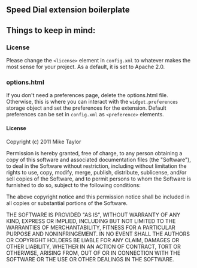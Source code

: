 ## Speed Dial extension boilerplate

## Things to keep in mind:

### License

Please change the `<license>` element in `config.xml` to whatever makes the most sense for your project. As a default, it is set to Apache 2.0.
  
### options.html

If you don't need a preferences page, delete the options.html file. Otherwise, this is where you can interact with the `widget.preferences` storage object and set the preferences for the extension. Default preferences can be set in `config.xml` as `<preference>` elements.
  
#### License

Copyright (c) 2011 Mike Taylor

Permission is hereby granted, free of charge, to any person obtaining a copy of this software and associated documentation files (the "Software"), to deal in the Software without restriction, including without limitation the rights to use, copy, modify, merge, publish, distribute, sublicense, and/or sell copies of the Software, and to permit persons to whom the Software is furnished to do so, subject to the following conditions:

The above copyright notice and this permission notice shall be included in all copies or substantial portions of the Software.

THE SOFTWARE IS PROVIDED "AS IS", WITHOUT WARRANTY OF ANY KIND, EXPRESS OR IMPLIED, INCLUDING BUT NOT LIMITED TO THE WARRANTIES OF MERCHANTABILITY, FITNESS FOR A PARTICULAR PURPOSE AND NONINFRINGEMENT. IN NO EVENT SHALL THE AUTHORS OR COPYRIGHT HOLDERS BE LIABLE FOR ANY CLAIM, DAMAGES OR OTHER LIABILITY, WHETHER IN AN ACTION OF CONTRACT, TORT OR OTHERWISE, ARISING FROM, OUT OF OR IN CONNECTION WITH THE SOFTWARE OR THE USE OR OTHER DEALINGS IN THE SOFTWARE.